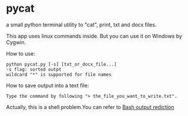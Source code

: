 pycat
=====

a small python terminal utility to "cat", print, txt and docx files. 

This app uses linux commands inside. 
But you can use it on Windows by Cygwin. 


How to use:  

    python pycat.py [-s] [txt_or_docx_file...]  
    -s flag: sorted outpt 
    wildcard "*" is supported for file names 
    
How to save output into a text file:  

    Type the command by following "> the_file_you_want_to_write.txt".
    
Actually, this is a shell problem.You can refer to [Bash output rediction](http://tldp.org/HOWTO/Bash-Prog-Intro-HOWTO-3.html)
    

